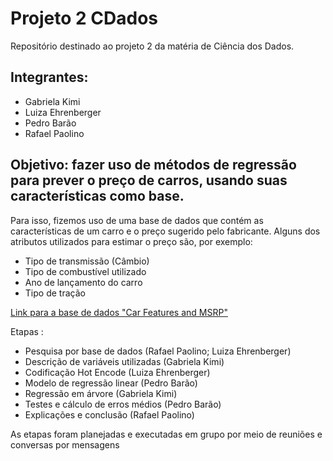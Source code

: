 # Projeto 2 CDados
Repositório destinado ao projeto 2 da matéria de Ciência dos Dados.

## Integrantes:
* Gabriela Kimi
* Luiza Ehrenberger
* Pedro Barão
* Rafael Paolino 

## Objetivo: fazer uso de métodos de regressão para prever o preço de carros, usando suas características como base.

Para isso, fizemos uso de uma base de dados que contém as características de um carro e o preço sugerido pelo fabricante. Alguns dos atributos utilizados para estimar o preço são, por exemplo: 

* Tipo de transmissão (Câmbio)
* Tipo de combustível utilizado 
* Ano de lançamento do carro 
* Tipo de tração

<a href= " https://www.kaggle.com/CooperUnion/cardataset " > Link para a base de dados "Car Features and MSRP"</a>

Etapas :
* Pesquisa por base de dados (Rafael Paolino; Luiza Ehrenberger)
* Descrição de variáveis utilizadas (Gabriela Kimi)
* Codificação Hot Encode (Luiza Ehrenberger)
* Modelo de regressão linear (Pedro Barão)
* Regressão em árvore (Gabriela Kimi)
* Testes e cálculo de erros médios (Pedro Barão)
* Explicações e conclusão (Rafael Paolino)

As etapas foram planejadas e executadas em grupo por meio de reuniões e conversas por mensagens

